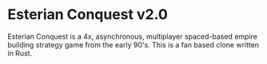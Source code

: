 # Esterian Conquest v2.0
Esterian Conquest is a 4x, asynchronous, multiplayer spaced-based empire building strategy game from the early 90's. This is a fan based clone written in Rust.
